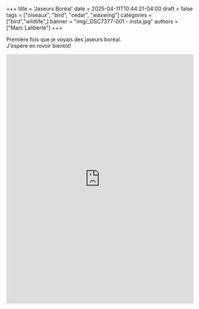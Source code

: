 +++
title = 'Jaseurs Boréal'
date = 2025-04-11T10:44:21-04:00
draft = false
tags = ["oiseaux", "bird", "cedar", "waxwing"]
categories = ["bird","wildlife",]
banner = "img/_DSC7377-001 - insta.jpg"
authors = ["Marc Laliberté"]
+++

Première fois que je voyais des jaseurs boréal. <br>
J'espère en revoir bientôt!

<iframe src="https://www.facebook.com/plugins/post.php?href=https%3A%2F%2Fwww.facebook.com%2Fpermalink.php%3Fstory_fbid%3Dpfbid0c95NZZYyVhNCGrdLA99kLDPAhUu8NmZPjH18YtrLdB74JnwgfzaYEseEY4TrnR1Fl%26id%3D61567037645807&show_text=true&width=500" width="500" height="665" style="border:none;overflow:hidden" scrolling="no" frameborder="0" allowfullscreen="true" allow="autoplay; clipboard-write; encrypted-media; picture-in-picture; web-share"></iframe>